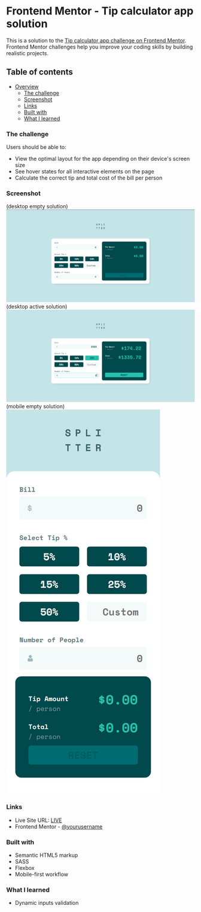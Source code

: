 # Frontend Mentor - Tip calculator app solution

This is a solution to the [Tip calculator app challenge on Frontend Mentor](https://www.frontendmentor.io/challenges/tip-calculator-app-ugJNGbJUX). Frontend Mentor challenges help you improve your coding skills by building realistic projects.

## Table of contents

- [Overview](#overview)
  - [The challenge](#the-challenge)
  - [Screenshot](#screenshot)
  - [Links](#links)
  - [Built with](#built-with)
  - [What I learned](#what-i-learned)

### The challenge

Users should be able to:

- View the optimal layout for the app depending on their device's screen size
- See hover states for all interactive elements on the page
- Calculate the correct tip and total cost of the bill per person

### Screenshot

(desktop empty solution)
![desktop empty solution](https://github.com/Kiwinicki/tip-calculator-app/blob/main/solution-screenshots/desktop-empty-solution.png)
(desktop active solution)
![desktop active solution](https://github.com/Kiwinicki/tip-calculator-app/blob/main/solution-screenshots/desktop-active-solution.png)   
(mobile empty solution)
![mobile empty solution](https://github.com/Kiwinicki/tip-calculator-app/blob/main/solution-screenshots/mobile-empty-solution.png)

### Links

- Live Site URL: [LIVE](https://kiwinicki.github.io/tip-calculator-app/)
- Frontend Mentor - [@yourusername](https://www.frontendmentor.io/profile/yourusername)

### Built with

- Semantic HTML5 markup
- SASS
- Flexbox
- Mobile-first workflow

### What I learned

- Dynamic inputs validation
